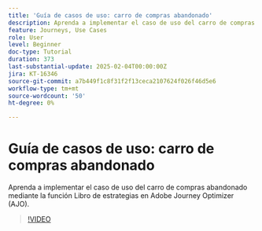 ```yaml
---
title: 'Guía de casos de uso: carro de compras abandonado'
description: Aprenda a implementar el caso de uso del carro de compras abandonado mediante la función Libro de estrategias en Adobe Journey Optimizer (AJO).
feature: Journeys, Use Cases
role: User
level: Beginner
doc-type: Tutorial
duration: 373
last-substantial-update: 2025-02-04T00:00:00Z
jira: KT-16346
source-git-commit: a7b449f1c8f31f2f13ceca2107624f026f46d5e6
workflow-type: tm+mt
source-wordcount: '50'
ht-degree: 0%

---
```



# Guía de casos de uso: carro de compras abandonado

Aprenda a implementar el caso de uso del carro de compras abandonado mediante la función Libro de estrategias en Adobe Journey Optimizer (AJO).

>[!VIDEO](https://video.tv.adobe.com/v/3443964/?learn=on&enablevpops)
